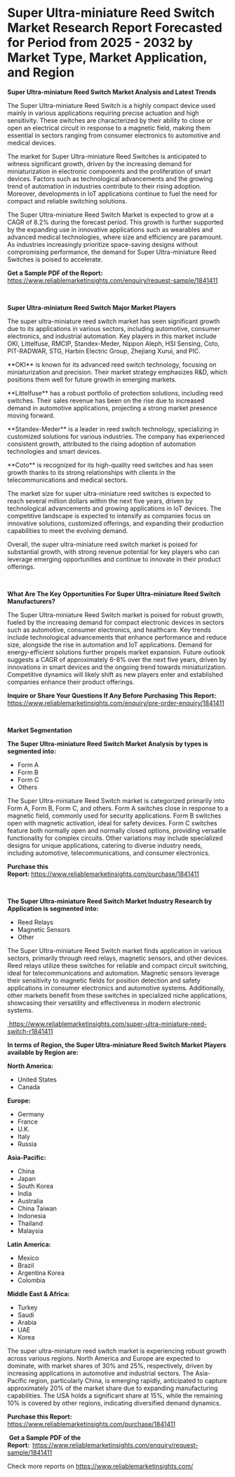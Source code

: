 <p><h1>Super Ultra-miniature Reed Switch Market Research Report Forecasted for Period from 2025 -  2032 by Market Type, Market Application, and Region</h1></p><p><strong>Super Ultra-miniature Reed Switch Market Analysis and Latest Trends</strong></p>
<p><p>The Super Ultra-miniature Reed Switch is a highly compact device used mainly in various applications requiring precise actuation and high sensitivity. These switches are characterized by their ability to close or open an electrical circuit in response to a magnetic field, making them essential in sectors ranging from consumer electronics to automotive and medical devices. </p><p>The market for Super Ultra-miniature Reed Switches is anticipated to witness significant growth, driven by the increasing demand for miniaturization in electronic components and the proliferation of smart devices. Factors such as technological advancements and the growing trend of automation in industries contribute to their rising adoption. Moreover, developments in IoT applications continue to fuel the need for compact and reliable switching solutions.</p><p>The Super Ultra-miniature Reed Switch Market is expected to grow at a CAGR of 8.2% during the forecast period. This growth is further supported by the expanding use in innovative applications such as wearables and advanced medical technologies, where size and efficiency are paramount. As industries increasingly prioritize space-saving designs without compromising performance, the demand for Super Ultra-miniature Reed Switches is poised to accelerate.</p></p>
<p><strong>Get a Sample PDF of the Report:&nbsp;</strong> <a href="https://www.reliablemarketinsights.com/enquiry/request-sample/1841411?utm_campaign=1937&utm_medium=2&utm_source=Github&utm_content=ia&utm_term=13022025&utm_id=super-ultra-miniature-reed-switch">https://www.reliablemarketinsights.com/enquiry/request-sample/1841411</a></p>
<p>&nbsp;</p>
<p><strong>Super Ultra-miniature Reed Switch Major Market Players</strong></p>
<p><p>The super ultra-miniature reed switch market has seen significant growth due to its applications in various sectors, including automotive, consumer electronics, and industrial automation. Key players in this market include OKI, Littelfuse, RMCIP, Standex-Meder, Nippon Aleph, HSI Sensing, Coto, PIT-RADWAR, STG, Harbin Electric Group, Zhejiang Xurui, and PIC.</p><p>**OKI** is known for its advanced reed switch technology, focusing on miniaturization and precision. Their market strategy emphasizes R&D, which positions them well for future growth in emerging markets. </p><p>**Littelfuse** has a robust portfolio of protection solutions, including reed switches. Their sales revenue has been on the rise due to increased demand in automotive applications, projecting a strong market presence moving forward.</p><p>**Standex-Meder** is a leader in reed switch technology, specializing in customized solutions for various industries. The company has experienced consistent growth, attributed to the rising adoption of automation technologies and smart devices.</p><p>**Coto** is recognized for its high-quality reed switches and has seen growth thanks to its strong relationships with clients in the telecommunications and medical sectors.</p><p>The market size for super ultra-miniature reed switches is expected to reach several million dollars within the next five years, driven by technological advancements and growing applications in IoT devices. The competitive landscape is expected to intensify as companies focus on innovative solutions, customized offerings, and expanding their production capabilities to meet the evolving demand.</p><p>Overall, the super ultra-miniature reed switch market is poised for substantial growth, with strong revenue potential for key players who can leverage emerging opportunities and continue to innovate in their product offerings.</p></p>
<p>&nbsp;</p>
<p><strong>What Are The Key Opportunities For Super Ultra-miniature Reed Switch Manufacturers?</strong></p>
<p><p>The Super Ultra-miniature Reed Switch market is poised for robust growth, fueled by the increasing demand for compact electronic devices in sectors such as automotive, consumer electronics, and healthcare. Key trends include technological advancements that enhance performance and reduce size, alongside the rise in automation and IoT applications. Demand for energy-efficient solutions further propels market expansion. Future outlook suggests a CAGR of approximately 6-8% over the next five years, driven by innovations in smart devices and the ongoing trend towards miniaturization. Competitive dynamics will likely shift as new players enter and established companies enhance their product offerings.</p></p>
<p><strong>Inquire or Share Your Questions If Any Before Purchasing This Report:</strong> <a href="https://www.reliablemarketinsights.com/enquiry/pre-order-enquiry/1841411?utm_campaign=1937&utm_medium=2&utm_source=Github&utm_content=ia&utm_term=13022025&utm_id=super-ultra-miniature-reed-switch">https://www.reliablemarketinsights.com/enquiry/pre-order-enquiry/1841411</a></p>
<p>&nbsp;</p>
<p><strong>Market Segmentation</strong></p>
<p><strong>The Super Ultra-miniature Reed Switch Market Analysis by types is segmented into:</strong></p>
<p><ul><li>Form A</li><li>Form B</li><li>Form C</li><li>Others</li></ul></p>
<p><p>The Super Ultra-miniature Reed Switch market is categorized primarily into Form A, Form B, Form C, and others. Form A switches close in response to a magnetic field, commonly used for security applications. Form B switches open with magnetic activation, ideal for safety devices. Form C switches feature both normally open and normally closed options, providing versatile functionality for complex circuits. Other variations may include specialized designs for unique applications, catering to diverse industry needs, including automotive, telecommunications, and consumer electronics.</p></p>
<p><strong>Purchase this Report:&nbsp;</strong><a href="https://www.reliablemarketinsights.com/purchase/1841411?utm_campaign=1937&utm_medium=2&utm_source=Github&utm_content=ia&utm_term=13022025&utm_id=super-ultra-miniature-reed-switch">https://www.reliablemarketinsights.com/purchase/1841411</a></p>
<p>&nbsp;</p>
<p><strong>The Super Ultra-miniature Reed Switch Market Industry Research by Application is segmented into:</strong></p>
<p><ul><li>Reed Relays</li><li>Magnetic Sensors</li><li>Other</li></ul></p>
<p><p>The Super Ultra-miniature Reed Switch market finds application in various sectors, primarily through reed relays, magnetic sensors, and other devices. Reed relays utilize these switches for reliable and compact circuit switching, ideal for telecommunications and automation. Magnetic sensors leverage their sensitivity to magnetic fields for position detection and safety applications in consumer electronics and automotive systems. Additionally, other markets benefit from these switches in specialized niche applications, showcasing their versatility and effectiveness in modern electronic systems.</p></p>
<p><a href="https://www.reliablemarketinsights.com/super-ultra-miniature-reed-switch-r1841411?utm_campaign=1937&utm_medium=2&utm_source=Github&utm_content=ia&utm_term=13022025&utm_id=super-ultra-miniature-reed-switch">&nbsp;https://www.reliablemarketinsights.com/super-ultra-miniature-reed-switch-r1841411</a></p>
<p><strong>In terms of Region, the Super Ultra-miniature Reed Switch Market Players available by Region are:</strong></p>
<p>
    <p> <strong> North America: </strong>
        <ul>
            <li>United States</li>
            <li>Canada</li>
        </ul>
        </p> 
    <p> <strong> Europe: </strong>
        <ul>
            <li>Germany</li>
            <li>France</li>
            <li>U.K.</li>
            <li>Italy</li>
            <li>Russia</li>
        </ul>
        </p> 
    <p> <strong> Asia-Pacific: </strong>
        <ul>
            <li>China</li>
            <li>Japan</li>
            <li>South Korea</li>
            <li>India</li>
            <li>Australia</li>
            <li>China Taiwan</li>
            <li>Indonesia</li>
            <li>Thailand</li>
            <li>Malaysia</li>
        </ul>
        </p> 
    <p> <strong> Latin America: </strong>
        <ul>
            <li>Mexico</li>
            <li>Brazil</li>
            <li>Argentina Korea</li>
            <li>Colombia</li>
        </ul>
        </p> 
    <p> <strong> Middle East & Africa: </strong>
        <ul>
            <li>Turkey</li>
            <li>Saudi</li>
            <li>Arabia</li>
            <li>UAE</li>
            <li>Korea</li>
        </ul>
    </p>
    </p>
<p><p>The super ultra-miniature reed switch market is experiencing robust growth across various regions. North America and Europe are expected to dominate, with market shares of 30% and 25%, respectively, driven by increasing applications in automotive and industrial sectors. The Asia-Pacific region, particularly China, is emerging rapidly, anticipated to capture approximately 20% of the market share due to expanding manufacturing capabilities. The USA holds a significant share at 15%, while the remaining 10% is covered by other regions, indicating diversified demand dynamics.</p></p>
<p><strong>Purchase this Report: </strong><a href="https://www.reliablemarketinsights.com/purchase/1841411?utm_campaign=1937&utm_medium=2&utm_source=Github&utm_content=ia&utm_term=13022025&utm_id=super-ultra-miniature-reed-switch">https://www.reliablemarketinsights.com/purchase/1841411</a></p>
<p>&nbsp;<strong>Get a Sample PDF of the Report:&nbsp;&nbsp;</strong><a href="https://www.reliablemarketinsights.com/enquiry/request-sample/1841411?utm_campaign=1937&utm_medium=2&utm_source=Github&utm_content=ia&utm_term=13022025&utm_id=super-ultra-miniature-reed-switch">https://www.reliablemarketinsights.com/enquiry/request-sample/1841411</a></p>
<p><strong></strong></p>
<p>Check more reports on <a href="https://www.reliablemarketinsights.com/?utm_campaign=1937&utm_medium=2&utm_source=Github&utm_content=ia&utm_term=13022025&utm_id=super-ultra-miniature-reed-switch">https://www.reliablemarketinsights.com/</a></p>